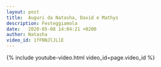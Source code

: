 ```yaml
---
layout: post
title:  Auguri da Natasha, David e Mathys
description: Festeggiamola
date:   2020-05-08 14:04:21 +0200
author: Natasha
video_id: 1fFNNJlJLlE
---
```


{% include youtube-video.html video_id=page.video_id %}
